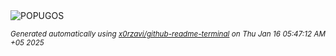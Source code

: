 <div align="justify">
<picture>
    <source media="(prefers-color-scheme: dark)" srcset="https://i.ibb.co/dG6vng0/output-gif.gif">
    <source media="(prefers-color-scheme: light)" srcset="https://i.ibb.co/dG6vng0/output-gif.gif">
    <img alt="POPUGOS" src="https://i.ibb.co/dG6vng0/output-gif.gif">
</picture>

<sub><i>Generated automatically using [x0rzavi/github-readme-terminal](https://github.com/x0rzavi/github-readme-terminal) on Thu Jan 16 05:47:12 AM +05 2025</i></sub>
</div>